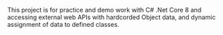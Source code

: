 This project is for practice and demo work with C# .Net Core 8 and accessing external web APIs with hardcorded Object data, and dynamic assignment of data to defined classes.  
